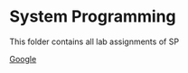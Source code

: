 <p align="center"><h1>System Programming</h1>
This folder contains all lab assignments of SP</p>

<a href=''>Google</a>